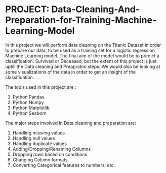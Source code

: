 # PROJECT: Data-Cleaning-And-Preparation-for-Training-Machine-Learning-Model

In this project we will perform data cleaning on the Titanic Dataset in order to prepare our data, to be used as a training set for a logistic regression Machine Learning model. The final aim of the model would be to predict a classification: Survived or Deceased, but the extent of this project is just uptill the Data cleaning and Preapraton steps.
We would also be looking at some visualizations of the data in order to get an insight of the classification.

The tools used in this project are :

1. Python Pandas
2. Python Numpy
3. Python Matplotlib
4. Python Seaborn

The major steps involved in Data cleaning and preparation are:

1. Handling missimg values
2. Handling null values
3. Handling duplicate values
4. Adding/Dropping/Renaming Columns
5. Dropping rows based on conditions
6. Changing Column formats
7. Converting Categorical features to numbers, etc.
